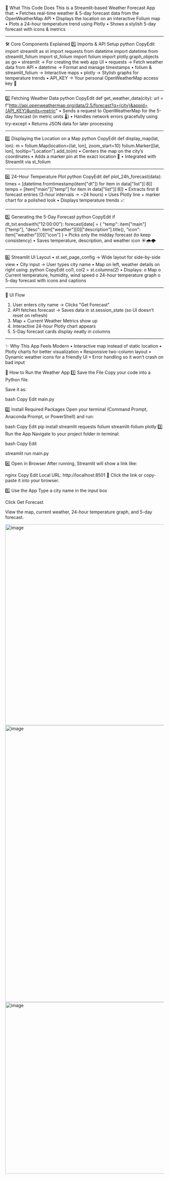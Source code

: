 🎯 What This Code Does
This is a Streamlit-based Weather Forecast App that:
•	Fetches real-time weather & 5-day forecast data from the OpenWeatherMap API
•	Displays the location on an interactive Folium map
•	Plots a 24-hour temperature trend using Plotly
•	Shows a stylish 5-day forecast with icons & metrics
________________________________________
🛠 Core Components Explained
1️⃣ Imports & API Setup
python
CopyEdit
import streamlit as st
import requests
from datetime import datetime
from streamlit_folium import st_folium
import folium
import plotly.graph_objects as go
•	streamlit → For creating the web app UI
•	requests → Fetch weather data from API
•	datetime → Format and manage timestamps
•	folium & streamlit_folium → Interactive maps
•	plotly → Stylish graphs for temperature trends
•	API_KEY → Your personal OpenWeatherMap access key 🔑
________________________________________
2️⃣ Fetching Weather Data
python
CopyEdit
def get_weather_data(city):
    url = f"http://api.openweathermap.org/data/2.5/forecast?q={city}&appid={API_KEY}&units=metric"
•	Sends a request to OpenWeatherMap for the 5-day forecast (in metric units 🌡)
•	Handles network errors gracefully using try-except
•	Returns JSON data for later processing
________________________________________
3️⃣ Displaying the Location on a Map
python
CopyEdit
def display_map(lat, lon):
    m = folium.Map(location=[lat, lon], zoom_start=10)
    folium.Marker([lat, lon], tooltip="Location").add_to(m)
•	Centers the map on the city’s coordinates
•	Adds a marker pin at the exact location 📍
•	Integrated with Streamlit via st_folium
________________________________________
4️⃣ 24-Hour Temperature Plot
python
CopyEdit
def plot_24h_forecast(data):
    times = [datetime.fromtimestamp(item["dt"]) for item in data["list"][:8]]
    temps = [item["main"]["temp"] for item in data["list"][:8]]
•	Extracts first 8 forecast entries (3-hour intervals → ~24 hours)
•	Uses Plotly line + marker chart for a polished look
•	Displays temperature trends 📈
________________________________________
5️⃣ Generating the 5-Day Forecast
python
CopyEdit
if dt_txt.endswith("12:00:00"):
    forecast[date] = {
        "temp": item["main"]["temp"],
        "desc": item["weather"][0]["description"].title(),
        "icon": item["weather"][0]["icon"]
    }
•	Picks only the midday forecast (to keep consistency)
•	Saves temperature, description, and weather icon ☀️🌧️🌩️
________________________________________
6️⃣ Streamlit UI Layout
•	st.set_page_config → Wide layout for side-by-side view
•	City input → User types city name
•	Map on left, weather details on right using:
python
CopyEdit
col1, col2 = st.columns(2)
•	Displays:
o	Map
o	Current temperature, humidity, wind speed
o	24-hour temperature graph
o	5-day forecast with icons and captions
________________________________________
🌟 UI Flow
1.	User enters city name → Clicks "Get Forecast"
2.	API fetches forecast → Saves data in st.session_state (so UI doesn’t reset on refresh)
3.	Map + Current Weather Metrics show up
4.	Interactive 24-hour Plotly chart appears
5.	5-Day forecast cards display neatly in columns
________________________________________
✨ Why This App Feels Modern
•	Interactive map instead of static location
•	Plotly charts for better visualization
•	Responsive two-column layout
•	Dynamic weather icons for a friendly UI
•	Error handling so it won’t crash on bad input


🚀 How to Run the Weather App
1️⃣ Save the File
Copy your code into a Python file.

Save it as:

bash
Copy
Edit
main.py

2️⃣ Install Required Packages
Open your terminal (Command Prompt, Anaconda Prompt, or PowerShell) and run:

bash
Copy
Edit
pip install streamlit requests folium streamlit-folium plotly
3️⃣ Run the App
Navigate to your project folder in terminal:


bash
Copy
Edit

streamlit run main.py

4️⃣ Open in Browser
After running, Streamlit will show a link like:

nginx
Copy
Edit
Local URL: http://localhost:8501
🔗 Click the link or copy-paste it into your browser.

5️⃣ Use the App
Type a city name in the input box

Click Get Forecast


View the map, current weather, 24-hour temperature graph, and 5-day forecast.

<img width="1783" height="638" alt="image" src="https://github.com/user-attachments/assets/63d50c27-0ab7-4ca0-bf08-172712ba7598" />
<img width="1823" height="879" alt="image" src="https://github.com/user-attachments/assets/d8c803d7-2175-459c-b6b1-26e119ef6ce7" />
<img width="1642" height="545" alt="image" src="https://github.com/user-attachments/assets/37aa8a37-a5f3-4bd3-a335-2ab6b6c9408c" />


